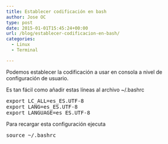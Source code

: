 ```yaml
---
title: Establecer codificación en bash
author: Jose OC
type: post
date: 2015-01-01T15:45:24+00:00
url: /blog/establecer-codificacion-en-bash/
categories:
  - Linux
  - Terminal

---
```

Podemos establecer la codificación a usar en consola a nivel de configuración de usuario.

Es tan fácil como añadir estas líneas al archivo <span class="lang:default highlight:0 decode:true  crayon-inline ">~/.bashrc</span>

<pre class="lang:sh decode:true" title=".bashrc">export LC_ALL=es_ES.UTF-8
export LANG=es_ES.UTF-8
export LANGUAGE=es_ES.UTF-8
</pre>

Para recargar esta configuración ejecuta

<pre class="lang:sh decode:true ">source ~/.bashrc</pre>